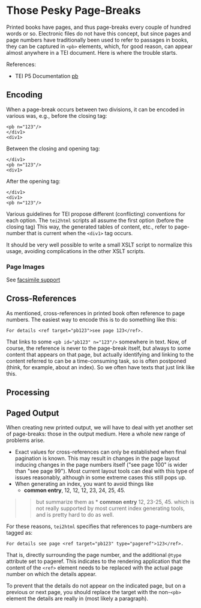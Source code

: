 # Those Pesky Page-Breaks #

Printed books have pages, and thus page-breaks every couple of hundred words or so. Electronic files do not have this concept, but since pages and page numbers have traditionally been used to refer to passages in books, they can be captured in `<pb>` elements, which, for good reason, can appear almost anywhere in a TEI document. Here is where the trouble starts.

References:
  * TEI P5 Documentation [pb](http://www.tei-c.org/release/doc/tei-p5-doc/en/html/ref-pb.html)

## Encoding ##

When a page-break occurs between two divisions, it can be encoded in various was, e.g., before the closing tag:

```
<pb n="123"/>
</div1>
<div1>
```

Between the closing and opening tag:

```
</div1>
<pb n="123"/>
<div1>
```

After the opening tag:

```
</div1>
<div1>
<pb n="123"/>
```

Various guidelines for TEI propose different (conflicting) conventions for each option. The `tei2html` scripts all assume the first option (before the closing tag) This way, the generated tables of content, etc., refer to page-number that is current when the `<div1>` tag occurs.

It should be very well possible to write a small XSLT script to normalize this usage, avoiding complications in the other XSLT scripts.

### Page Images ###

See [facsimile support](FacsimileSupport.md)

## Cross-References ##

As mentioned, cross-references in printed book often reference to page numbers. The easiest way to encode this is to do something like this:

```
For details <ref target="pb123">see page 123</ref>.
```

That links to some `<pb id="pb123" n="123"/>` somewhere in text. Now, of course, the reference is never to the page-break itself, but always to some content that appears on that page, but actually identifying and linking to the content referred to can be a time-consuming task, so is often postponed (think, for example, about an index). So we often have texts that just link like this.

## Processing ##


## Paged Output ##

When creating new printed output, we will have to deal with yet another set of page-breaks: those in the output medium. Here a whole new range of problems arise.

  * Exact values for cross-references can only be established when final pagination is known. This may result in changes in the page layout inducing changes in the page numbers itself ("see page 100" is wider than "see page 99"). Most current layout tools can deal with this type of issues reasonably, although in some extreme cases this still pops up.
  * When generating an index, you want to avoid things like
    * **common entry**, 12, 12, 12, 23, 24, 25, 45.
> > but summarize them as
    * **common entry** 12, 23-25, 45.
> > which is not really supported by most current index generating tools, and is pretty hard to do as well.

For these reasons, `tei2html` specifies that references to page-numbers are tagged as:

```
For details see page <ref target="pb123" type="pageref">123</ref>.
```

That is, directly surrounding the page number, and the additional `@type` attribute set to pageref. This indicates to the rendering application that the content of the `<ref>` element needs to be replaced with the actual page number on which the details appear.

To prevent that the details do not appear on the indicated page, but on a previous or next page, you should replace the target with the non-`<pb>` element the details are really in (most likely a paragraph).
